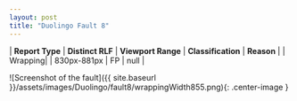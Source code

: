 ```yaml
---
layout: post
title: "Duolingo Fault 8"
---
```

| **Report Type** | **Distinct RLF** | **Viewport Range** | **Classification** | **Reason** |
| Wrapping|  | 830px-881px | FP | null | 

![Screenshot of the fault]({{ site.baseurl }}/assets/images/Duolingo/fault8/wrappingWidth855.png){: .center-image }